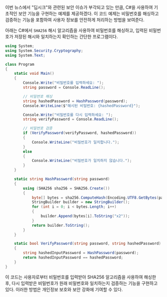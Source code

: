 이번 뉴스에서 "딥시크"와 관련된 보안 이슈가 부각되고 있는 만큼, C#을 사용하여 기초적인 보안 기능을 구현하는 예제를 제공하겠다. 이 코드 예제는 비밀번호를 해싱하고 검증하는 기능을 포함하여 사용자 정보를 안전하게 처리하는 방법을 보여준다. 

아래는 C#에서 `SHA256` 해시 알고리즘을 사용하여 비밀번호를 해싱하고, 입력된 비밀번호가 저장된 해시와 일치하는지 확인하는 간단한 프로그램이다.

```csharp
using System;
using System.Security.Cryptography;
using System.Text;

class Program
{
    static void Main()
    {
        Console.Write("비밀번호를 입력하세요: ");
        string password = Console.ReadLine();

        // 비밀번호 해싱
        string hashedPassword = HashPassword(password);
        Console.WriteLine($"해시된 비밀번호: {hashedPassword}");

        Console.Write("비밀번호를 다시 입력하세요: ");
        string verifyPassword = Console.ReadLine();

        // 비밀번호 검증
        if (VerifyPassword(verifyPassword, hashedPassword))
        {
            Console.WriteLine("비밀번호가 일치합니다.");
        }
        else
        {
            Console.WriteLine("비밀번호가 일치하지 않습니다.");
        }
    }

    static string HashPassword(string password)
    {
        using (SHA256 sha256 = SHA256.Create())
        {
            byte[] bytes = sha256.ComputeHash(Encoding.UTF8.GetBytes(password));
            StringBuilder builder = new StringBuilder();
            for (int i = 0; i < bytes.Length; i++)
            {
                builder.Append(bytes[i].ToString("x2"));
            }
            return builder.ToString();
        }
    }

    static bool VerifyPassword(string password, string hashedPassword)
    {
        string hashedInputPassword = HashPassword(password);
        return hashedInputPassword == hashedPassword;
    }
}
```

이 코드는 사용자로부터 비밀번호를 입력받아 SHA256 알고리즘을 사용하여 해싱한 후, 다시 입력받은 비밀번호가 원래 비밀번호와 일치하는지 검증하는 기능을 구현하고 있다. 이러한 방법은 개인정보 보호와 보안 강화에 기여할 수 있다.